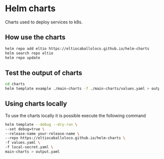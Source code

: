 # Helm charts
Charts used to deploy services to k8s.

## How use the charts
```bash
helm repo add eltio https://eltiocaballoloco.github.io/helm-charts
helm search repo eltio
helm repo update
```

## Test the output of charts
```bash
cd charts
helm template example ./main-charts -f ./main-charts/values.yaml > output.yaml
```

## Using charts locally
To use the charts locally it is possible execute the following command
```bash
helm template --debug --dry-run \
--set debug=true \
--release-name your-release-name \
--repo https://eltiocaballoloco.github.io/helm-charts \
-f values.yaml \
-f local-secret.yaml \
main-charts > output.yaml
```